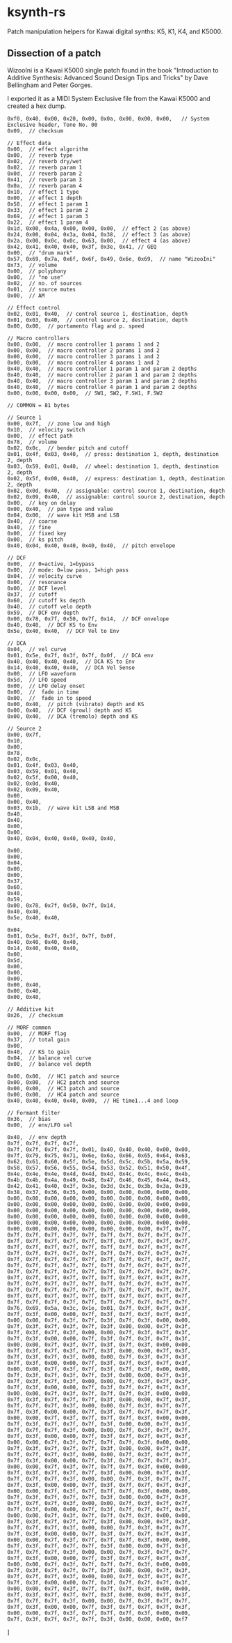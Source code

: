 # ksynth-rs

Patch manipulation helpers for Kawai digital synths:
K5, K1, K4, and K5000.

## Dissection of a patch

WizooIni is a Kawai K5000 single patch found in the book "Introduction to Additive Synthesis:
Advanced Sound Design Tips and Tricks" by Dave Bellingham and Peter Gorges.

I exported it as a MIDI System Exclusive file from the Kawai K5000 and created a hex dump.

    0xf0, 0x40, 0x00, 0x20, 0x00, 0x0a, 0x00, 0x00, 0x00,   // System Exclusive header, Tone No. 00
    0x09,  // checksum

    // Effect data
    0x00,  // effect algorithm
    0x00,  // reverb type
    0x02,  // reverb dry/wet
    0x02,  // reverb param 1
    0x0d,  // reverb param 2
    0x41,  // reverb param 3
    0x0a,  // reverb param 4
    0x10,  // effect 1 type
    0x00,  // effect 1 depth
    0x58,  // effect 1 param 1
    0x33,  // effect 1 param 2
    0x69,  // effect 1 param 3
    0x22,  // effect 1 param 4
    0x1d, 0x00, 0x4a, 0x00, 0x00, 0x00,  // effect 2 (as above)
    0x24, 0x00, 0x04, 0x3a, 0x04, 0x38,  // effect 3 (as above)
    0x2a, 0x00, 0x0c, 0x0c, 0x63, 0x00,  // effect 4 (as above)
    0x42, 0x41, 0x40, 0x40, 0x3f, 0x3e, 0x41, // GEQ
    0x00,  // "drum mark"
    0x57, 0x69, 0x7a, 0x6f, 0x6f, 0x49, 0x6e, 0x69,  // name "WizooIni"
    0x73,  // volume
    0x00,  // polyphony
    0x00,  // "no use"
    0x02,  // no. of sources
    0x01,  // source mutes
    0x00,  // AM

    // Effect control
    0x02, 0x01, 0x40,  // control source 1, destination, depth
    0x01, 0x03, 0x40,  // control source 2, destination, depth
    0x00, 0x00,  // portamento flag and p. speed

    // Macro controllers
    0x00, 0x00,  // macro controller 1 params 1 and 2
    0x00, 0x00,  // macro controller 2 params 1 and 2
    0x00, 0x00,  // macro controller 3 params 1 and 2
    0x00, 0x00,  // macro controller 4 params 1 and 2
    0x40, 0x40,  // macro controller 1 param 1 and param 2 depths
    0x40, 0x40,  // macro controller 2 param 1 and param 2 depths
    0x40, 0x40,  // macro controller 3 param 1 and param 2 depths
    0x40, 0x40,  // macro controller 4 param 1 and param 2 depths
    0x00, 0x00, 0x00, 0x00,  // SW1, SW2, F.SW1, F.SW2

    // COMMON = 81 bytes

    // Source 1
    0x00, 0x7f,  // zone low and high
    0x10,  // velocity switch
    0x00,  // effect path
    0x78,  // volume
    0x02, 0x0c,  // bender pitch and cutoff
    0x01, 0x4f, 0x03, 0x40,  // press: destination 1, depth, destination 2, depth
    0x03, 0x59, 0x01, 0x40,  // wheel: destination 1, depth, destination 2, depth
    0x02, 0x5f, 0x00, 0x40,  // express: destination 1, depth, destination 2, depth
    0x02, 0x0d, 0x40,  // assignable: control source 1, destination, depth
    0x02, 0x09, 0x40,  // assignable: control source 2, destination, depth
    0x00,  // key on delay
    0x00, 0x40,  // pan type and value
    0x04, 0x00,  // wave kit MSB and LSB
    0x40,  // coarse
    0x40,  // fine
    0x00,  // fixed key
    0x00,  // ks pitch
    0x40, 0x04, 0x40, 0x40, 0x40, 0x40,  // pitch envelope

    // DCF
    0x00,  // 0=active, 1=bypass
    0x00,  // mode: 0=low pass, 1=high pass
    0x04,  // velocity curve
    0x00,  // resonance
    0x00,  // DCF level
    0x37,  // cutoff
    0x60,  // cutoff ks depth
    0x40,  // cutoff velo depth
    0x59,  // DCF env depth
    0x00, 0x78, 0x7f, 0x50, 0x7f, 0x14,  // DCF envelope
    0x40, 0x40,  // DCF KS to Env
    0x5e, 0x40, 0x40,  // DCF Vel to Env

    // DCA
    0x04,  // vel curve
    0x01, 0x5e, 0x7f, 0x3f, 0x7f, 0x0f,  // DCA env
    0x40, 0x40, 0x40, 0x40,  // DCA KS to Env
    0x14, 0x40, 0x40, 0x40,  // DCA Vel Sense
    0x00,  // LFO waveform
    0x5d,  // LFO speed
    0x00,  // LFO delay onset
    0x00,  //  fade in time
    0x00,  //  fade in to speed
    0x00, 0x40,  // pitch (vibrato) depth and KS
    0x00, 0x40,  // DCF (growl) depth and KS
    0x00, 0x40,  // DCA (tremolo) depth and KS

    // Source 2
    0x00, 0x7f,
    0x10,
    0x00,
    0x78,
    0x02, 0x0c,
    0x01, 0x4f, 0x03, 0x40,
    0x03, 0x59, 0x01, 0x40,
    0x02, 0x5f, 0x00, 0x40,
    0x02, 0x0d, 0x40,
    0x02, 0x09, 0x40,
    0x00,
    0x00, 0x40,
    0x03, 0x1b,  // wave kit LSB and MSB
    0x40,
    0x40,
    0x00,
    0x00,
    0x40, 0x04, 0x40, 0x40, 0x40, 0x40,

    0x00,
    0x00,
    0x04,
    0x00,
    0x00,
    0x37,
    0x60,
    0x40,
    0x59,
    0x00, 0x78, 0x7f, 0x50, 0x7f, 0x14,
    0x40, 0x40,
    0x5e, 0x40, 0x40,

    0x04,
    0x01, 0x5e, 0x7f, 0x3f, 0x7f, 0x0f,
    0x40, 0x40, 0x40, 0x40,
    0x14, 0x40, 0x40, 0x40,
    0x00,
    0x5d,
    0x00,
    0x00,
    0x00,
    0x00, 0x40,
    0x00, 0x40,
    0x00, 0x40,

    // Additive kit
    0x26,  // checksum

    // MORF common
    0x00,  // MORF flag
    0x37,  // total gain
    0x00,
    0x40,  // KS to gain
    0x04,  // balance vel curve
    0x00,  // balance vel depth

    0x00, 0x00,  // HC1 patch and source
    0x00, 0x00,  // HC2 patch and source
    0x00, 0x00,  // HC3 patch and source
    0x00, 0x00,  // HC4 patch and source
    0x40, 0x40, 0x40, 0x40, 0x00,  // HE time1...4 and loop

    // Formant filter
    0x36,  // bias
    0x00,  // env/LFO sel

    0x40,  // env depth
    0x7f, 0x7f, 0x7f, 0x7f,
    0x7f, 0x7f, 0x7f, 0x7f, 0x01, 0x40, 0x40, 0x40, 0x00, 0x00,
    0x7f, 0x79, 0x75, 0x71, 0x6e, 0x6a, 0x66, 0x65, 0x64, 0x63,
    0x62, 0x61, 0x60, 0x5f, 0x5e, 0x5d, 0x5c, 0x5b, 0x5a, 0x59,
    0x58, 0x57, 0x56, 0x55, 0x54, 0x53, 0x52, 0x51, 0x50, 0x4f,
    0x4e, 0x4e, 0x4e, 0x4d, 0x4d, 0x4d, 0x4c, 0x4c, 0x4c, 0x4b,
    0x4b, 0x4b, 0x4a, 0x49, 0x48, 0x47, 0x46, 0x45, 0x44, 0x43,
    0x42, 0x41, 0x40, 0x3f, 0x3e, 0x3d, 0x3c, 0x3b, 0x3a, 0x39,
    0x38, 0x37, 0x36, 0x35, 0x00, 0x00, 0x00, 0x00, 0x00, 0x00,
    0x00, 0x00, 0x00, 0x00, 0x00, 0x00, 0x00, 0x00, 0x00, 0x00,
    0x00, 0x00, 0x00, 0x00, 0x00, 0x00, 0x00, 0x00, 0x00, 0x00,
    0x00, 0x00, 0x00, 0x00, 0x00, 0x00, 0x00, 0x00, 0x00, 0x00,
    0x00, 0x00, 0x00, 0x00, 0x00, 0x00, 0x00, 0x00, 0x00, 0x00,
    0x00, 0x00, 0x00, 0x00, 0x00, 0x00, 0x00, 0x00, 0x00, 0x00,
    0x00, 0x00, 0x00, 0x00, 0x00, 0x00, 0x00, 0x00, 0x7f, 0x7f,
    0x7f, 0x7f, 0x7f, 0x7f, 0x7f, 0x7f, 0x7f, 0x7f, 0x7f, 0x7f,
    0x7f, 0x7f, 0x7f, 0x7f, 0x7f, 0x7f, 0x7f, 0x7f, 0x7f, 0x7f,
    0x7f, 0x7f, 0x7f, 0x7f, 0x7f, 0x7f, 0x7f, 0x7f, 0x7f, 0x7f,
    0x7f, 0x7f, 0x7f, 0x7f, 0x7f, 0x7f, 0x7f, 0x7f, 0x7f, 0x7f,
    0x7f, 0x7f, 0x7f, 0x7f, 0x7f, 0x7f, 0x7f, 0x7f, 0x7f, 0x7f,
    0x7f, 0x7f, 0x7f, 0x7f, 0x7f, 0x7f, 0x7f, 0x7f, 0x7f, 0x7f,
    0x7f, 0x7f, 0x7f, 0x7f, 0x7f, 0x7f, 0x7f, 0x7f, 0x7f, 0x7f,
    0x7f, 0x7f, 0x7f, 0x7f, 0x7f, 0x7f, 0x7f, 0x7f, 0x7f, 0x7f,
    0x7f, 0x7f, 0x7f, 0x7f, 0x7f, 0x7f, 0x7f, 0x7f, 0x7f, 0x7f,
    0x7f, 0x7f, 0x7f, 0x7f, 0x7f, 0x7f, 0x7f, 0x7f, 0x7f, 0x7f,
    0x7f, 0x7f, 0x7f, 0x7f, 0x7f, 0x7f, 0x7f, 0x7f, 0x7f, 0x7f,
    0x7f, 0x7f, 0x7f, 0x7f, 0x7f, 0x7f, 0x7f, 0x7f, 0x7f, 0x7f,
    0x76, 0x69, 0x5a, 0x3c, 0x1e, 0x01, 0x7f, 0x3f, 0x7f, 0x3f,
    0x7f, 0x3f, 0x00, 0x00, 0x7f, 0x3f, 0x7f, 0x3f, 0x7f, 0x3f,
    0x00, 0x00, 0x7f, 0x3f, 0x7f, 0x3f, 0x7f, 0x3f, 0x00, 0x00,
    0x7f, 0x3f, 0x7f, 0x3f, 0x7f, 0x3f, 0x00, 0x00, 0x7f, 0x3f,
    0x7f, 0x3f, 0x7f, 0x3f, 0x00, 0x00, 0x7f, 0x3f, 0x7f, 0x3f,
    0x7f, 0x3f, 0x00, 0x00, 0x7f, 0x3f, 0x7f, 0x3f, 0x7f, 0x3f,
    0x00, 0x00, 0x7f, 0x3f, 0x7f, 0x3f, 0x7f, 0x3f, 0x00, 0x00,
    0x7f, 0x3f, 0x7f, 0x3f, 0x7f, 0x3f, 0x00, 0x00, 0x7f, 0x3f,
    0x7f, 0x3f, 0x7f, 0x3f, 0x00, 0x00, 0x7f, 0x3f, 0x7f, 0x3f,
    0x7f, 0x3f, 0x00, 0x00, 0x7f, 0x3f, 0x7f, 0x3f, 0x7f, 0x3f,
    0x00, 0x00, 0x7f, 0x3f, 0x7f, 0x3f, 0x7f, 0x3f, 0x00, 0x00,
    0x7f, 0x3f, 0x7f, 0x3f, 0x7f, 0x3f, 0x00, 0x00, 0x7f, 0x3f,
    0x7f, 0x3f, 0x7f, 0x3f, 0x00, 0x00, 0x7f, 0x3f, 0x7f, 0x3f,
    0x7f, 0x3f, 0x00, 0x00, 0x7f, 0x3f, 0x7f, 0x7f, 0x7f, 0x3f,
    0x00, 0x00, 0x7f, 0x3f, 0x7f, 0x7f, 0x7f, 0x3f, 0x00, 0x00,
    0x7f, 0x3f, 0x7f, 0x7f, 0x7f, 0x3f, 0x00, 0x00, 0x7f, 0x3f,
    0x7f, 0x7f, 0x7f, 0x3f, 0x00, 0x00, 0x7f, 0x3f, 0x7f, 0x7f,
    0x7f, 0x3f, 0x00, 0x00, 0x7f, 0x3f, 0x7f, 0x7f, 0x7f, 0x3f,
    0x00, 0x00, 0x7f, 0x3f, 0x7f, 0x7f, 0x7f, 0x3f, 0x00, 0x00,
    0x7f, 0x3f, 0x7f, 0x7f, 0x7f, 0x3f, 0x00, 0x00, 0x7f, 0x3f,
    0x7f, 0x7f, 0x7f, 0x3f, 0x00, 0x00, 0x7f, 0x3f, 0x7f, 0x7f,
    0x7f, 0x3f, 0x00, 0x00, 0x7f, 0x3f, 0x7f, 0x7f, 0x7f, 0x3f,
    0x00, 0x00, 0x7f, 0x3f, 0x7f, 0x7f, 0x7f, 0x3f, 0x00, 0x00,
    0x7f, 0x3f, 0x7f, 0x7f, 0x7f, 0x3f, 0x00, 0x00, 0x7f, 0x3f,
    0x7f, 0x7f, 0x7f, 0x3f, 0x00, 0x00, 0x7f, 0x3f, 0x7f, 0x7f,
    0x7f, 0x3f, 0x00, 0x00, 0x7f, 0x3f, 0x7f, 0x7f, 0x7f, 0x3f,
    0x00, 0x00, 0x7f, 0x3f, 0x7f, 0x7f, 0x7f, 0x3f, 0x00, 0x00,
    0x7f, 0x3f, 0x7f, 0x7f, 0x7f, 0x3f, 0x00, 0x00, 0x7f, 0x3f,
    0x7f, 0x7f, 0x7f, 0x3f, 0x00, 0x00, 0x7f, 0x3f, 0x7f, 0x7f,
    0x7f, 0x3f, 0x00, 0x00, 0x7f, 0x3f, 0x7f, 0x7f, 0x7f, 0x3f,
    0x00, 0x00, 0x7f, 0x3f, 0x7f, 0x7f, 0x7f, 0x3f, 0x00, 0x00,
    0x7f, 0x3f, 0x7f, 0x7f, 0x7f, 0x3f, 0x00, 0x00, 0x7f, 0x3f,
    0x7f, 0x7f, 0x7f, 0x3f, 0x00, 0x00, 0x7f, 0x3f, 0x7f, 0x7f,
    0x7f, 0x3f, 0x00, 0x00, 0x7f, 0x3f, 0x7f, 0x7f, 0x7f, 0x3f,
    0x00, 0x00, 0x7f, 0x3f, 0x7f, 0x7f, 0x7f, 0x3f, 0x00, 0x00,
    0x7f, 0x3f, 0x7f, 0x7f, 0x7f, 0x3f, 0x00, 0x00, 0x7f, 0x3f,
    0x7f, 0x7f, 0x7f, 0x3f, 0x00, 0x00, 0x7f, 0x3f, 0x7f, 0x7f,
    0x7f, 0x3f, 0x00, 0x00, 0x7f, 0x3f, 0x7f, 0x7f, 0x7f, 0x3f,
    0x00, 0x00, 0x7f, 0x3f, 0x7f, 0x7f, 0x7f, 0x3f, 0x00, 0x00,
    0x7f, 0x3f, 0x7f, 0x7f, 0x7f, 0x3f, 0x00, 0x00, 0x7f, 0x3f,
    0x7f, 0x7f, 0x7f, 0x3f, 0x00, 0x00, 0x7f, 0x3f, 0x7f, 0x7f,
    0x7f, 0x3f, 0x00, 0x00, 0x7f, 0x3f, 0x7f, 0x7f, 0x7f, 0x3f,
    0x00, 0x00, 0x7f, 0x3f, 0x7f, 0x7f, 0x7f, 0x3f, 0x00, 0x00,
    0x7f, 0x3f, 0x7f, 0x7f, 0x7f, 0x3f, 0x00, 0x00, 0x7f, 0x3f,
    0x7f, 0x7f, 0x7f, 0x3f, 0x00, 0x00, 0x7f, 0x3f, 0x7f, 0x7f,
    0x7f, 0x3f, 0x00, 0x00, 0x7f, 0x3f, 0x7f, 0x7f, 0x7f, 0x3f,
    0x00, 0x00, 0x7f, 0x3f, 0x7f, 0x7f, 0x7f, 0x3f, 0x00, 0x00,
    0x7f, 0x3f, 0x7f, 0x7f, 0x7f, 0x3f, 0x00, 0x00, 0x7f, 0x3f,
    0x7f, 0x7f, 0x7f, 0x3f, 0x00, 0x00, 0x7f, 0x3f, 0x7f, 0x7f,
    0x7f, 0x3f, 0x00, 0x00, 0x7f, 0x3f, 0x7f, 0x7f, 0x7f, 0x3f,
    0x00, 0x00, 0x7f, 0x3f, 0x7f, 0x7f, 0x7f, 0x3f, 0x00, 0x00,
    0x7f, 0x3f, 0x7f, 0x7f, 0x7f, 0x3f, 0x00, 0x00, 0x00, 0xf7
]